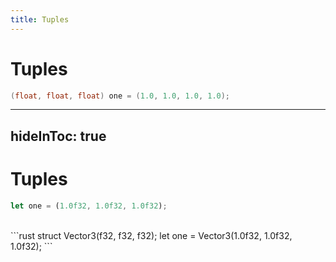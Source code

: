 ```yaml
---
title: Tuples
---
```


# Tuples <MarkerCSharp />

```csharp
(float, float, float) one = (1.0, 1.0, 1.0, 1.0);
```

---
hideInToc: true
---

# Tuples <MarkerRust />

```rust
let one = (1.0f32, 1.0f32, 1.0f32);
```

<div v-click>
<br />
```rust
struct Vector3(f32, f32, f32);
let one = Vector3(1.0f32, 1.0f32, 1.0f32);
```
</div>